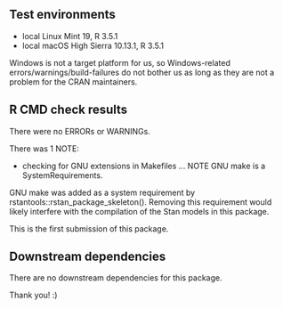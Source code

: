 ## Test environments  
* local Linux Mint 19, R 3.5.1 
* local macOS High Sierra 10.13.1, R 3.5.1

Windows is not a target platform for us, so Windows-related
errors/warnings/build-failures do not bother us as long as they are not a
problem for the CRAN maintainers.

## R CMD check results 
There were no ERRORs or WARNINGs.

There was 1 NOTE: 
* checking for GNU extensions in Makefiles ... NOTE GNU make is a
SystemRequirements.

GNU make was added as a system requirement by rstantools::rstan_package_skeleton(). Removing this requirement would likely interfere with the compilation of the Stan models in this package.

This is the first submission of this package.

## Downstream dependencies

There are no downstream dependencies for this package.

Thank you! :)
